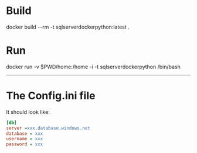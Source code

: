 # Build
docker build --rm -t sqlserverdockerpython:latest .

# Run
docker run  -v $PWD/home:/home -i -t sqlserverdockerpython /bin/bash

---
# The Config.ini file
It should look like:
```ini
[db]
server =xxx.database.windows.net
database = xxx
username = xxx
password = xxx
```